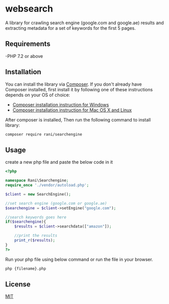 # websearch

A library for crawling search engine (google.com and google.ae) results and extracting metadata for a set of keywords for the first 5 pages.

## Requirements

-PHP 7.2 or above

## Installation

You can install the library via [Composer](https://getcomposer.org/). If you don't already have Composer installed, first install it by following one of these instructions depends on your OS of choice:
* [Composer installation instruction for Windows](https://getcomposer.org/doc/00-intro.md#installation-windows)
* [Composer installation instruction for Mac OS X and Linux](https://getcomposer.org/doc/00-intro.md#installation-linux-unix-macos)

After composer is installed, Then run the following command to install library:

```bash
composer require rani/searchengine
```

## Usage

create a new php file and paste the below code in it
```php
<?php 

namespace Rani\Searchengine;
require_once './vendor/autoload.php';

$client = new SearchEngine();

//set search engine (google.com or google.ae)
$searchengine = $client->setEngine("google.com");

//search keywords goes here
if($searchengine){
    $results = $client->searchdata(["amazon"]);

    //print the results
    print_r($results);
}
?>
```

Run your php file using below command or run the file in your browser.
```bash
php {filename}.php
```

## License
[MIT](https://choosealicense.com/licenses/mit/)

